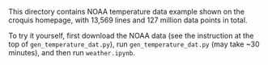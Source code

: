 This directory contains NOAA temperature data example shown on the croquis
homepage, with 13,569 lines and 127 million data points in total.

To try it yourself, first download the NOAA data (see the instruction at the top
of `gen_temperature_dat.py`), run `gen_temperature_dat.py` (may take ~30
minutes), and then run `weather.ipynb`.
